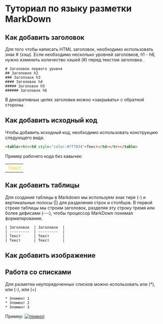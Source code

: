 # Туториал по языку разметки MarkDown

## Как добавить заголовок

Для того чтобы написать HTML заголовок, необходимо использовать знак # (хэш). Если необходимо несколько уровней заголовков, h1 - h6, нужно изменить количество хэшей (#) перед текстом заголовка.
```
# Заголовок первого уровня
## Заголовок h2
### Заголоаок h3
#### Заголовок h4
##### Заголовок h5
###### Заголовок h6
```
В декоративных целях заголовки можно «закрывать» с
обратной стороны.

## Как добавить исходный код

Чтобы добавить исходный код, необходимо использовать конструкцию следующего вида:
```html
<table><tr><td style="color:#ff7834">Текст</td></tr></table>
```
Пример рабочего кода без кавычек:
<table><tr><td style="color:#FFD700">Текст</td></tr></table>

## Как добавить таблицы

Для создания таблицы в Markdown мы используем  знак тире (-) и вертикальные полосы (|)  для разделения строк и столбцов. 
В первой строке таблицы мы строим заголовок, разделяя эту строку тремя или более дефисами (---), чтобы процессор MarkDown понимал форматирование.
```
| Заголовок  | Заголовок  |
| ---------  | ---------  |
| Текст      | Текст      |
| Текст      | Текст      |
```

## Как добавить изображение

## Работа со списками

Для разметки неупорядоченных списков можно использовать или (*), или (-), или (+)
```
* Элемент 1
* Элемент 2
* Элемент 3
```
Пример:
[![прикол](https://webgolovolomki.com/wp-content/uploads/2021/01/znimok-ekrana-2021-01-23-o-19.42.58.png)](https://www.youtube.com/watch?v=eXXg9zaJvh8
)
